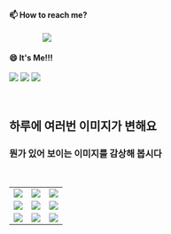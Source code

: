 #### 📫 How to reach me?
<a href="mailto:thquddnr123@gmail.com">
    <img 
        src="https://img.shields.io/badge/Gmail-d14836?style=flat-square&logo=Gmail&logoColor=white&link=mailto:thquddnr123@gmail.com"
        style="height : auto; margin-left : 60px; margin-right : 60px;"/>
</a>

#### 😄 It's Me!!!

<a href="https://cybecho.notion.site/SBU-s-Archives-854ccd3338c2456a867956f26143998a" target="_blank"><img src="https://img.shields.io/badge/Portfolio-303030?style=for-the-badge&logo=Notion&logoColor=white"/></a>
<a href="https://www.instagram.com/junk_warrior_vintage/" target="_blank"><img src="https://img.shields.io/badge/@junk_warrir_vintage-E4405F?style=for-the-badge&logo=Instagram&logoColor=white"/></a>
<a href="https://www.behance.net/thquddnr125654" target="_blank"><img src="https://img.shields.io/badge/Behance-1769FF?style=for-the-badge&logo=Behance&logoColor=white"/></a>

</br>

## 하루에 여러번 이미지가 변해요
### 뭔가 있어 보이는 이미지를 감상해 봅시다

<!--
마크업 바로보기 사이트
https://dillinger.io/ 
-->
 <br/> <table>
<tr>
<td><a href='http://www.lomando.com/smpdoor.html'><img src='https://www.random-art.org/img/large/416369.jpg'></a></td>
<td><a href='http://www.lomando.com/nyanyanyanyahn.html'><img src='https://www.random-art.org/img/large/415540.jpg'></a></td>
<td><a href='http://www.lomando.com/smpdoor.html'><img src='https://www.random-art.org/img/large/416350.jpg'></a></td>
</tr>
<tr>
<td><a href='http://www.lomando.com/smpdoor.html'><img src='https://www.random-art.org/img/large/415678.jpg'></a></td>
<td><a href='http://www.lomando.com/smpdoor.html'><img src='https://www.random-art.org/img/large/416181.jpg'></a></td>
<td><a href='http://www.lomando.com/smpeyekotoba.html'><img src='https://www.random-art.org/img/large/416799.jpg'></a></td>
</tr>
<tr>
<td><a href='http://www.lomando.com/smpdoor.html'><img src='https://www.random-art.org/img/large/416504.jpg'></a></td>
<td><a href='http://www.lomando.com/smpdoor.html'><img src='https://www.random-art.org/img/large/416087.jpg'></a></td>
<td><a href='http://www.lomando.com/smpdoor.html'><img src='https://www.random-art.org/img/large/417115.jpg'></a></td>
</tr>
</table>
